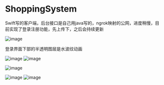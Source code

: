 # ShoppingSystem

Swift写的客户端，后台接口是自己用java写的，ngrok映射的公网，进度稍慢，目前实现了登录注册功能，先上传下，之后会持续更新

![image](https://github.com/suzee/ShoppingSystem/blob/master/screenshot/publish.gif)


登录界面下部的半透明图层是水波纹动画

![image](https://github.com/suzee/ShoppingSystem/raw/master/screenshot/Simulator%20Screen%20Shot%202016%E5%B9%B47%E6%9C%8816%E6%97%A5%20%E4%B8%8B%E5%8D%888.03.59.png)
![image](https://github.com/suzee/ShoppingSystem/raw/master/screenshot/dynamic.gif?raw=true)

![image](https://github.com/suzee/ShoppingSystem/raw/master/screenshot/fabu.gif?raw=true)


![image](https://github.com/suzee/ShoppingSystem/blob/master/screenshot/Simulator%20Screen%20Shot%202016%E5%B9%B48%E6%9C%8810%E6%97%A5%20%E4%B8%8A%E5%8D%8810.26.48.png)
![image](https://github.com/suzee/ShoppingSystem/blob/master/screenshot/Simulator%20Screen%20Shot%202016%E5%B9%B48%E6%9C%8810%E6%97%A5%20%E4%B8%8A%E5%8D%8810.26.44.png)
